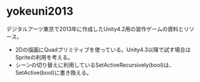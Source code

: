 yokeuni2013
============

デジタルアーツ東京で2013年に作成したUnity4.2用の習作ゲームの資料とリソース。

- 2Dの描画にQuadプリミティブを使っている。Unity4.3以降で試す場合はSpriteの利用を考える。
- シーンの切り替えに利用しているSetActiveRecursively(bool)は、SetActive(bool)に書き換える。

